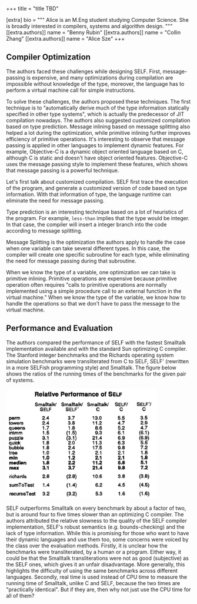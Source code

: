 +++
title = "title TBD"



[extra]
bio = """
  Alice is an M.Eng student studying Computer Science. She is broadly interested in compilers, systems and algorithm design.
"""
[[extra.authors]]
name = "Benny Rubin"
[[extra.authors]]
name = "Collin Zhang"
[[extra.authors]]
name = "Alice Sze"
+++

## Compiler Optimization
The authors faced these challenges while designing SELF. First, message-passing is expensive, and many optimizations during compilation are impossible without knowledge of the type, moreover, the language has to perform a virtual machine call for simple instructions.

To solve these challenges, the authors proposed these techniques. The first technique is to “automatically derive much of the type information statically specified in other type systems", which is actually the predecessor of JIT compilation nowadays. The authors also suggested customized compilation based on type prediction. Message inlining based on message splitting also helped a lot during the optimization, while primitive inlining further improves efficiency of primitive operations. It's interesting to observe that message passing is applied in other languages to implement dynamic features. For example, Objective-C is a dynamic object oriented language based on C, although C is static and doesn't have object oriented features. Objective-C uses the message passing style to implement these features, which shows that message passing is a powerful technique. 

Let's first talk about customized compilation. SELF first trace the execution of the program, and generate a customized version of code based on type information. With that information of type, the language runtime can eliminate the need for message passing.

Type prediction is an interesting technique based on a lot of heuristics of the program. For example, `less-than` implies that the type would be integer. In that case, the compiler will insert a integer branch into the code according to message splitting.

Message Splitting is the optimization the authors apply to handle the case when one variable can take several different types. In this case, the compiler will create one specific subroutine for each type, while eliminating the need for message passing during that subroutine.

When we know the type of a variable, one optimization we can take is primitive inlining. Primitive operations are expensive because primitive operation often requires "calls to primitive operations are normally implemented using a simple procedure call to an external function in the virtual machine." When we know the type of the variable, we know how to handle the operations so that we don't have to pass the message to the virtual machine.

## Performance and Evaluation

The authors compared the performance of SELF with the fastest Smalltalk implementation available and with the standard Sun optimizing C compiler. The Stanford integer benchmarks and the Richards operating system simulation benchmarks were transliterated from C to SELF, SELF' (rewritten in a more SELFish programming style) and Smalltalk. The figure below shows the ratios of the running times of the benchmarks for the given pair of systems.

<!-- <p align="center"> -->
<img src="self-relative-performance.png" width=411 height=300/>
<!-- </p> -->

SELF outperforms Smalltalk on every benchmark by about a factor of two, but is around four to five times slower than an optimizing C compiler. The authors attributed the relative slowness to the quality of the SELF compiler implementation, SELF's robust semantics (e.g. bounds-checking) and the lack of type information. While this is promising for those who want to have their dynamic languages and use them too, some concerns were voiced by the class over the evaluation methods. Firstly, it is unclear how the benchmarks were transliterated, by a human or a program. Either way, it could be that the Smalltalk transliterations were not as good (subjective) as the SELF ones, which gives it an unfair disadvantage. More generally, this highlights the difficulty of using the same benchmarks across different languages. Secondly, real time is used instead of CPU time to measure the running time of Smalltalk, unlike C and SELF, because the two times are "practically identical". But if they are, then why not just use the CPU time for all of them? 

